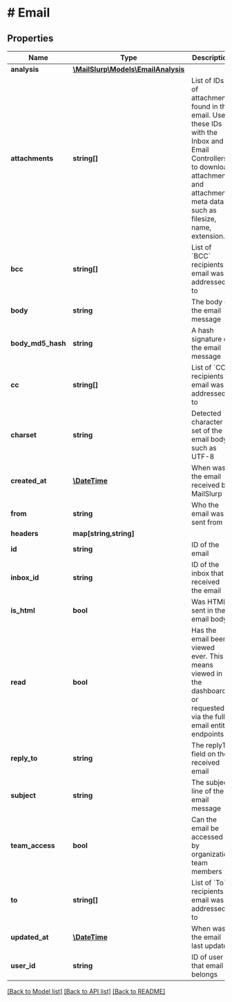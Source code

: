 # # Email

## Properties

Name | Type | Description | Notes
------------ | ------------- | ------------- | -------------
**analysis** | [**\MailSlurp\Models\EmailAnalysis**](EmailAnalysis) |  | [optional] 
**attachments** | **string[]** | List of IDs of attachments found in the email. Use these IDs with the Inbox and Email Controllers to download attachments and attachment meta data such as filesize, name, extension. | [optional] 
**bcc** | **string[]** | List of &#x60;BCC&#x60; recipients email was addressed to | [optional] 
**body** | **string** | The body of the email message | [optional] 
**body_md5_hash** | **string** | A hash signature of the email message | [optional] 
**cc** | **string[]** | List of &#x60;CC&#x60; recipients email was addressed to | [optional] 
**charset** | **string** | Detected character set of the email body such as UTF-8 | [optional] 
**created_at** | [**\DateTime**](\DateTime) | When was the email received by MailSlurp | [optional] 
**from** | **string** | Who the email was sent from | [optional] 
**headers** | **map[string,string]** |  | [optional] 
**id** | **string** | ID of the email | [optional] 
**inbox_id** | **string** | ID of the inbox that received the email | [optional] 
**is_html** | **bool** | Was HTML sent in the email body | [optional] 
**read** | **bool** | Has the email been viewed ever. This means viewed in the dashboard or requested via the full email entity endpoints | [optional] 
**reply_to** | **string** | The replyTo field on the received email | [optional] 
**subject** | **string** | The subject line of the email message | [optional] 
**team_access** | **bool** | Can the email be accessed by organization team members | [optional] 
**to** | **string[]** | List of &#x60;To&#x60; recipients email was addressed to | [optional] 
**updated_at** | [**\DateTime**](\DateTime) | When was the email last updated | [optional] 
**user_id** | **string** | ID of user that email belongs | [optional] 

[[Back to Model list]](../../README#documentation-for-models) [[Back to API list]](../../README#documentation-for-api-endpoints) [[Back to README]](../../README)



